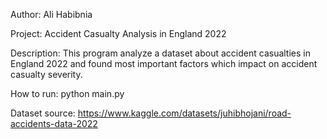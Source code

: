 Author: Ali Habibnia

Project: Accident Casualty Analysis in England 2022

Description: This program analyze a dataset about accident casualties
			 in England 2022 and found most important factors which
			 impact on accident casualty severity.

How to run: python main.py
	     
Dataset source: https://www.kaggle.com/datasets/juhibhojani/road-accidents-data-2022

